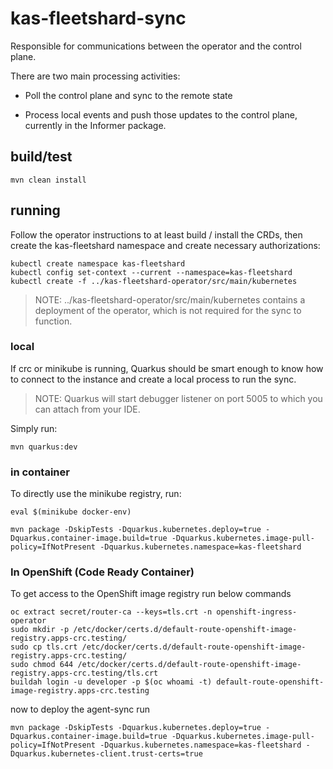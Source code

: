 # kas-fleetshard-sync

Responsible for communications between the operator and the control plane.

There are two main processing activities:

- Poll the control plane and sync to the remote state

- Process local events and push those updates to the control plane, currently in the Informer package.

## build/test

```shell
mvn clean install
```

## running

Follow the operator instructions to at least build / install the CRDs, then create the kas-fleetshard namespace and create necessary authorizations:

```shell
kubectl create namespace kas-fleetshard
kubectl config set-context --current --namespace=kas-fleetshard
kubectl create -f ../kas-fleetshard-operator/src/main/kubernetes
```

> NOTE: ../kas-fleetshard-operator/src/main/kubernetes contains a deployment of the operator, which is not required for the sync to function.

### local

If crc or minikube is running, Quarkus should be smart enough to know how to connect to the instance and create a local process to run the sync.  

> NOTE: Quarkus will start debugger listener on port 5005 to which you can attach from your IDE.

Simply run:

```shell
mvn quarkus:dev
```

### in container

To directly use the minikube registry, run:

```shell
eval $(minikube docker-env)

mvn package -DskipTests -Dquarkus.kubernetes.deploy=true -Dquarkus.container-image.build=true -Dquarkus.kubernetes.image-pull-policy=IfNotPresent -Dquarkus.kubernetes.namespace=kas-fleetshard
```

### In OpenShift (Code Ready Container)

To get access to the OpenShift image registry run below commands

```shell
oc extract secret/router-ca --keys=tls.crt -n openshift-ingress-operator
sudo mkdir -p /etc/docker/certs.d/default-route-openshift-image-registry.apps-crc.testing/ 
sudo cp tls.crt /etc/docker/certs.d/default-route-openshift-image-registry.apps-crc.testing/
sudo chmod 644 /etc/docker/certs.d/default-route-openshift-image-registry.apps-crc.testing/tls.crt
buildah login -u developer -p $(oc whoami -t) default-route-openshift-image-registry.apps-crc.testing
```

now to deploy the agent-sync run

```shell
mvn package -DskipTests -Dquarkus.kubernetes.deploy=true -Dquarkus.container-image.build=true -Dquarkus.kubernetes.image-pull-policy=IfNotPresent -Dquarkus.kubernetes.namespace=kas-fleetshard -Dquarkus.kubernetes-client.trust-certs=true
```